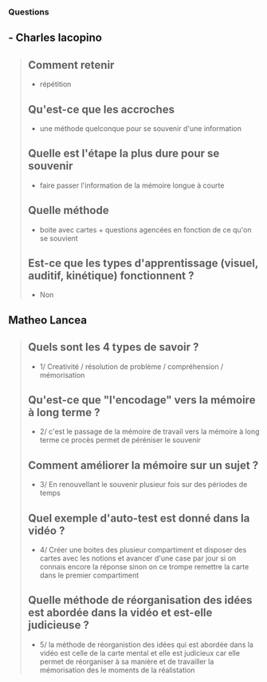 ### Questions 
## - Charles Iacopino
> ## Comment retenir 
> - répétition
> ## Qu'est-ce que les accroches 
> - une méthode quelconque pour se souvenir d'une information
> ## Quelle est l'étape la plus dure pour se souvenir 
> - faire passer l'information de la mémoire longue à courte
> ## Quelle méthode 
> - boite avec cartes + questions agencées en fonction de ce qu'on se souvient
> ## Est-ce que les types d'apprentissage (visuel, auditif, kinétique) fonctionnent ? 
> - Non
## Matheo Lancea
> ## Quels sont les 4 types de savoir ?
> - 1/ Creativité / résolution de problème / compréhension / mémorisation
> ## Qu'est-ce que "l'encodage" vers la mémoire à long terme ?
> - 2/ c'est le passage de la mémoire de travail vers la mémoire  à long terme ce procès permet de péréniser le souvenir
> ## Comment améliorer la mémoire sur un sujet ?
> - 3/ En renouvellant le souvenir plusieur fois sur des périodes de temps
> ## Quel exemple d'auto-test est donné dans la vidéo ?
> - 4/ Créer une boites des plusieur compartiment et disposer des cartes avec les notions et avancer d'une case par jour si on connais encore la réponse sinon on ce trompe remettre la carte dans le premier compartiment
> ## Quelle méthode de réorganisation des idées est abordée dans la vidéo et est-elle judicieuse ?
> - 5/ la méthode de réorganistion des idées qui est abordée dans la vidéo est celle de la carte mental et elle est judicieux car elle permet de réorganiser à sa manière et de travailler la mémorisation des le moments de la réalistation
